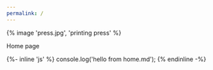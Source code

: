 ```yaml
---
permalink: /
---
```


{% image 'press.jpg', 'printing press' %}

Home page

{%- inline 'js' %}
console.log('hello from home.md');
{% endinline -%}